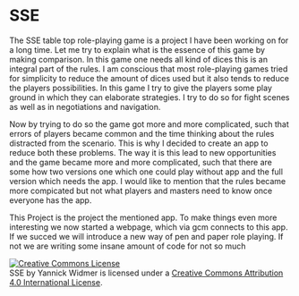 # SSE

The SSE table top role-playing game is a project I have been working on for a long time. Let me try to explain what is the essence of this game by making comparison. In this game one needs all kind of dices this is an integral part of the rules. I am conscious that most role-playing games tried for simplicity to reduce the amount of dices used but it also tends to reduce the players possibilities. In this game I try to give the players some play ground in which they can elaborate strategies. I try to do so for fight scenes as well as in negotiations and navigation.

Now by trying to do so the game got more and more complicated, such that errors of players became common and the time thinking about the rules distracted from the scenario. This is why I decided to create an app to reduce both these problems. The way it is this lead to new opportunities and the game became more and more complicated, such that there are some how two versions one which one could play without app and the full version which needs the app. I would like to mention that the rules became more compicated but not what players and masters need to know once everyone has the app.


This Project is the project the mentioned app. To make things even more interesting we now started a webpage, which via gcm connects to this app. If we succed we will introduce a new way of pen and paper role playing. If not we are writing some insane amount of code for not so much 

<a rel="license" href="http://creativecommons.org/licenses/by/4.0/"><img alt="Creative Commons License" style="border-width:0" src="https://i.creativecommons.org/l/by/4.0/88x31.png" /></a><br /><span xmlns:dct="http://purl.org/dc/terms/" property="dct:title">SSE</span> by <span xmlns:cc="http://creativecommons.org/ns#" property="cc:attributionName">Yannick Widmer</span> is licensed under a <a rel="license" href="http://creativecommons.org/licenses/by/4.0/">Creative Commons Attribution 4.0 International License</a>.
